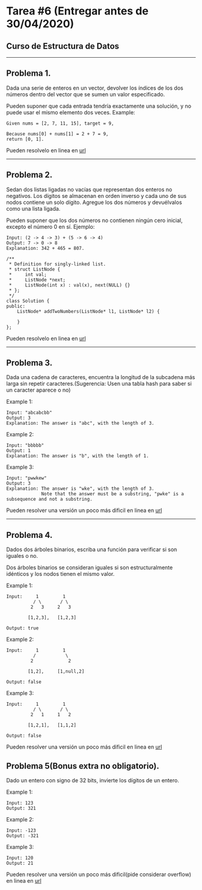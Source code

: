 # Tarea \#6 (Entregar antes de 30/04/2020)
## Curso de Estructura de Datos
---
## Problema 1. 
Dada una serie de enteros en un vector, devolver los índices de los dos números dentro del vector que se sumen un valor especificado.

Pueden suponer que cada entrada tendría exactamente una solución, y no puede usar el mismo elemento dos veces.
Example:
```
Given nums = [2, 7, 11, 15], target = 9,

Because nums[0] + nums[1] = 2 + 7 = 9,
return [0, 1].
```
Pueden resolvelo en linea en [url](https://leetcode.com/problems/two-sum/)

---
## Problema 2. 
Sedan dos listas ligadas no vacías que representan dos enteros no negativos. Los dígitos se almacenan en orden inverso y cada uno de sus nodos contiene un solo dígito. Agregue los dos números y devuélvalos como una lista ligada.

Pueden suponer que los dos números no contienen ningún cero inicial, excepto el número 0 en sí.
Ejemplo:
```
Input: (2 -> 4 -> 3) + (5 -> 6 -> 4)
Output: 7 -> 0 -> 8
Explanation: 342 + 465 = 807.
```
```
/**
 * Definition for singly-linked list.
 * struct ListNode {
 *     int val;
 *     ListNode *next;
 *     ListNode(int x) : val(x), next(NULL) {}
 * };
 */
class Solution {
public:
    ListNode* addTwoNumbers(ListNode* l1, ListNode* l2) {
        
    }
};
```
Pueden resolvelo en linea en [url](https://leetcode.com/problems/add-two-numbers/)

---
## Problema 3. 
Dada una cadena de caracteres, encuentra la longitud de la subcadena más larga sin repetir caracteres.(Sugerencia: Usen una tabla hash para saber si un caracter aparece o no)

Example 1:
```
Input: "abcabcbb"
Output: 3 
Explanation: The answer is "abc", with the length of 3. 
```
Example 2:
```
Input: "bbbbb"
Output: 1
Explanation: The answer is "b", with the length of 1.
```
Example 3:
```
Input: "pwwkew"
Output: 3
Explanation: The answer is "wke", with the length of 3. 
             Note that the answer must be a substring, "pwke" is a subsequence and not a substring.
```
Pueden resolver una versión un poco más dificil en linea en [url](https://leetcode.com/problems/longest-substring-without-repeating-characters/)

---
## Problema 4. 
Dados dos árboles binarios, escriba una función para verificar si son iguales o no.

Dos árboles binarios se consideran iguales si son estructuralmente idénticos y los nodos tienen el mismo valor.

Example 1:
```
Input:     1         1
          / \       / \
         2   3     2   3

        [1,2,3],   [1,2,3]

Output: true
```
Example 2:
```
Input:     1         1
          /           \
         2             2

        [1,2],     [1,null,2]

Output: false
```
Example 3:
```
Input:     1         1
          / \       / \
         2   1     1   2

        [1,2,1],   [1,1,2]

Output: false
```
Pueden resolver una versión un poco más dificil en linea en [url](https://leetcode.com/problems/same-tree/)



## Problema 5(Bonus extra no obligatorio). 
Dado un entero con signo de 32 bits, invierte los dígitos de un entero.

Example 1:
```
Input: 123
Output: 321
```
Example 2:
```
Input: -123
Output: -321
```
Example 3:
```
Input: 120
Output: 21
```
Pueden resolver una versión un poco más dificil(pide considerar overflow) en linea en [url](https://leetcode.com/problems/reverse-integer/)